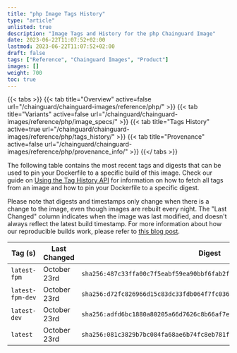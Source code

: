 ```yaml
---
title: "php Image Tags History"
type: "article"
unlisted: true
description: "Image Tags and History for the php Chainguard Image"
date: 2023-06-22T11:07:52+02:00
lastmod: 2023-06-22T11:07:52+02:00
draft: false
tags: ["Reference", "Chainguard Images", "Product"]
images: []
weight: 700
toc: true
---
```


{{< tabs >}}
{{< tab title="Overview" active=false url="/chainguard/chainguard-images/reference/php/" >}}
{{< tab title="Variants" active=false url="/chainguard/chainguard-images/reference/php/image_specs/" >}}
{{< tab title="Tags History" active=true url="/chainguard/chainguard-images/reference/php/tags_history/" >}}
{{< tab title="Provenance" active=false url="/chainguard/chainguard-images/reference/php/provenance_info/" >}}
{{</ tabs >}}

The following table contains the most recent tags and digests that can be used to pin your Dockerfile to a specific build of this image. Check our guide on [Using the Tag History API](/chainguard/chainguard-images/using-the-tag-history-api/) for information on how to fetch all tags from an image and how to pin your Dockerfile to a specific digest.

Please note that digests and timestamps only change when there is a change to the image, even though images are rebuilt every night. The "Last Changed" column indicates when the image was last modified, and doesn't always reflect the latest build timestamp. For more information about how our reproducible builds work, please refer to [this blog post](https://www.chainguard.dev/unchained/reproducing-chainguards-reproducible-image-builds).

| Tag (s)           | Last Changed | Digest                                                                    |
|-------------------|--------------|---------------------------------------------------------------------------|
|  `latest-fpm`     | October 23rd | `sha256:487c33ffa00c7f5eabf59ea90bbf6fab2f8d81149a6f816652c03770a0ef4554` |
|  `latest-fpm-dev` | October 23rd | `sha256:d72fc826966d15c83dc33fdb064f7fc036e2d1d0d81e59f3f709a02c9985e41e` |
|  `latest-dev`     | October 23rd | `sha256:adfd6bc1880a80205a66d7626c8b66af7e40e48b738953824cc9c4fb16e5ada6` |
|  `latest`         | October 23rd | `sha256:081c3829b7bc084fa68ae6b74fc8eb781fafb2a6e1548f43216d045a3af78c3c` |


